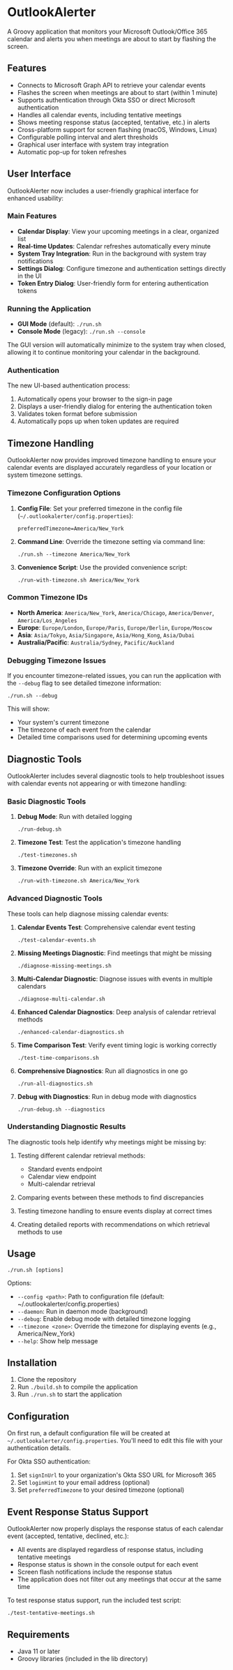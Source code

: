 # OutlookAlerter

A Groovy application that monitors your Microsoft Outlook/Office 365 calendar and alerts you when meetings are about to start by flashing the screen.

## Features

- Connects to Microsoft Graph API to retrieve your calendar events
- Flashes the screen when meetings are about to start (within 1 minute)
- Supports authentication through Okta SSO or direct Microsoft authentication
- Handles all calendar events, including tentative meetings
- Shows meeting response status (accepted, tentative, etc.) in alerts
- Cross-platform support for screen flashing (macOS, Windows, Linux)
- Configurable polling interval and alert thresholds
- Graphical user interface with system tray integration
- Automatic pop-up for token refreshes

## User Interface

OutlookAlerter now includes a user-friendly graphical interface for enhanced usability:

### Main Features
- **Calendar Display**: View your upcoming meetings in a clear, organized list
- **Real-time Updates**: Calendar refreshes automatically every minute
- **System Tray Integration**: Run in the background with system tray notifications
- **Settings Dialog**: Configure timezone and authentication settings directly in the UI
- **Token Entry Dialog**: User-friendly form for entering authentication tokens

### Running the Application

- **GUI Mode** (default): `./run.sh`
- **Console Mode** (legacy): `./run.sh --console`

The GUI version will automatically minimize to the system tray when closed, allowing it to continue monitoring your calendar in the background.

### Authentication

The new UI-based authentication process:
1. Automatically opens your browser to the sign-in page
2. Displays a user-friendly dialog for entering the authentication token
3. Validates token format before submission
4. Automatically pops up when token updates are required

## Timezone Handling

OutlookAlerter now provides improved timezone handling to ensure your calendar events are displayed accurately regardless of your location or system timezone settings.

### Timezone Configuration Options

1. **Config File**: Set your preferred timezone in the config file (`~/.outlookalerter/config.properties`):
   ```
   preferredTimezone=America/New_York
   ```

2. **Command Line**: Override the timezone setting via command line:
   ```
   ./run.sh --timezone America/New_York
   ```

3. **Convenience Script**: Use the provided convenience script:
   ```
   ./run-with-timezone.sh America/New_York
   ```

### Common Timezone IDs

- **North America**: `America/New_York`, `America/Chicago`, `America/Denver`, `America/Los_Angeles`
- **Europe**: `Europe/London`, `Europe/Paris`, `Europe/Berlin`, `Europe/Moscow`
- **Asia**: `Asia/Tokyo`, `Asia/Singapore`, `Asia/Hong_Kong`, `Asia/Dubai`
- **Australia/Pacific**: `Australia/Sydney`, `Pacific/Auckland`

### Debugging Timezone Issues

If you encounter timezone-related issues, you can run the application with the `--debug` flag to see detailed timezone information:

```
./run.sh --debug
```

This will show:
- Your system's current timezone
- The timezone of each event from the calendar
- Detailed time comparisons used for determining upcoming events

## Diagnostic Tools

OutlookAlerter includes several diagnostic tools to help troubleshoot issues with calendar events not appearing or with timezone handling:

### Basic Diagnostic Tools

1. **Debug Mode**: Run with detailed logging
   ```
   ./run-debug.sh
   ```
   
2. **Timezone Test**: Test the application's timezone handling
   ```
   ./test-timezones.sh
   ```

3. **Timezone Override**: Run with an explicit timezone
   ```
   ./run-with-timezone.sh America/New_York
   ```

### Advanced Diagnostic Tools

These tools can help diagnose missing calendar events:

1. **Calendar Events Test**: Comprehensive calendar event testing
   ```
   ./test-calendar-events.sh
   ```

2. **Missing Meetings Diagnostic**: Find meetings that might be missing
   ```
   ./diagnose-missing-meetings.sh
   ```

3. **Multi-Calendar Diagnostic**: Diagnose issues with events in multiple calendars
   ```
   ./diagnose-multi-calendar.sh
   ```

4. **Enhanced Calendar Diagnostics**: Deep analysis of calendar retrieval methods
   ```
   ./enhanced-calendar-diagnostics.sh
   ```

5. **Time Comparison Test**: Verify event timing logic is working correctly
   ```
   ./test-time-comparisons.sh
   ```

6. **Comprehensive Diagnostics**: Run all diagnostics in one go
   ```
   ./run-all-diagnostics.sh
   ```
   
7. **Debug with Diagnostics**: Run in debug mode with diagnostics
   ```
   ./run-debug.sh --diagnostics
   ```

### Understanding Diagnostic Results

The diagnostic tools help identify why meetings might be missing by:

1. Testing different calendar retrieval methods:
   - Standard events endpoint
   - Calendar view endpoint
   - Multi-calendar retrieval

2. Comparing events between these methods to find discrepancies

3. Testing timezone handling to ensure events display at correct times

4. Creating detailed reports with recommendations on which retrieval methods to use

## Usage

```
./run.sh [options]
```

Options:
- `--config <path>`: Path to configuration file (default: ~/.outlookalerter/config.properties)
- `--daemon`: Run in daemon mode (background)
- `--debug`: Enable debug mode with detailed timezone logging
- `--timezone <zone>`: Override the timezone for displaying events (e.g., America/New_York)
- `--help`: Show help message

## Installation

1. Clone the repository
2. Run `./build.sh` to compile the application
3. Run `./run.sh` to start the application

## Configuration

On first run, a default configuration file will be created at `~/.outlookalerter/config.properties`. You'll need to edit this file with your authentication details.

For Okta SSO authentication:
1. Set `signInUrl` to your organization's Okta SSO URL for Microsoft 365
2. Set `loginHint` to your email address (optional)
3. Set `preferredTimezone` to your desired timezone (optional)

## Event Response Status Support

OutlookAlerter now properly displays the response status of each calendar event (accepted, tentative, declined, etc.):

- All events are displayed regardless of response status, including tentative meetings
- Response status is shown in the console output for each event
- Screen flash notifications include the response status
- The application does not filter out any meetings that occur at the same time

To test response status support, run the included test script:
```
./test-tentative-meetings.sh
```

## Requirements

- Java 11 or later
- Groovy libraries (included in the lib directory)
